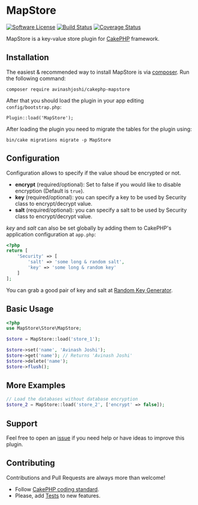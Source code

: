 # MapStore

[![Software License](https://img.shields.io/badge/license-MIT-brightgreen.svg?style=flat-square)](LICENSE.txt)
[![Build Status](https://travis-ci.org/avinashjoshi/cakephp-mapstore.svg?branch=master)](https://travis-ci.org/avinashjoshi/cakephp-mapstore)
[![Coverage Status](https://coveralls.io/repos/avinashjoshi/cakephp-mapstore/badge.svg?branch=master&service=github)](https://coveralls.io/github/avinashjoshi/cakephp-mapstore?branch=master)

MapStore is a key-value store plugin for [CakePHP](http://cakephp.org) framework.

## Installation

The easiest & recommended way to install MapStore is via [composer](http://getcomposer.org). Run the following command:

```
composer require avinashjoshi/cakephp-mapstore
```

After that you should load the plugin in your app editing `config/bootstrap.php`:
```
Plugin::load('MapStore');
```

After loading the plugin you need to migrate the tables for the plugin using:
```
bin/cake migrations migrate -p MapStore
```

## Configuration
Configuration allows to specify if the value shoud be encrypted or not.

* **encrypt** (required/optional): Set to false if you would like to disable encryption (Default is `true`).
* **key** (required/optional): you can specify a key to be used by Security class to encrypt/decrypt value.
* **salt** (required/optional): you can specify a salt to be used by Security class to encrypt/decrypt value.

*key* and *salt* can also be set globally by adding them to CakePHP's application configuration at `app.php`:
```php
<?php
return [
    'Security' => [
        'salt' => 'some long & random salt',
        'key' => 'some long & random key'
    ]
];
```

You can grab a good pair of key and salt at [Random Key Generator](http://randomkeygen.com/).

## Basic Usage

```php
<?php
use MapStore\Store\MapStore;

$store = MapStore::load('store_1');

$store->set('name', 'Avinash Joshi');
$store->get('name'); // Returns 'Avinash Joshi'
$store->delete('name');
$store->flush();

```

## More Examples
```php
// Load the databases without database encryption
$store_2 = MapStore::load('store_2', ['encrypt' => false]);

```

## Support
Feel free to open an [issue](https://github.com/avinashjoshi/cakephp-mapstore) if you need help or have ideas to improve this plugin.

## Contributing
Contributions and Pull Requests are always more than welcome!

* Follow [CakePHP coding standard](http://book.cakephp.org/3.0/en/contributing/cakephp-coding-conventions.html).
* Please, add [Tests](http://book.cakephp.org/3.0/en/development/testing.html) to new features.
